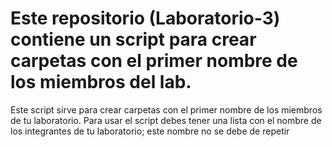# Este repositorio (Laboratorio-3) contiene un script para crear carpetas con el primer nombre de los miembros del lab.
Este script sirve para crear carpetas con el primer nombre de los miembros de tu laboratorio.
Para usar el script debes tener una lista con el nombre de los integrantes de tu laboratorio; este nombre no se debe de repetir
